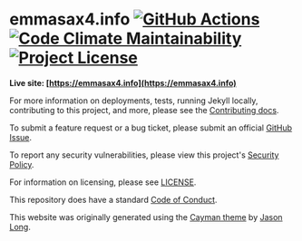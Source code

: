 # emmasax4.info [![GitHub Actions](https://img.shields.io/github/workflow/status/emmasax4/emmasax4.info/Release?color=success&label=github%20actions)](https://github.com/emmasax4/emmasax4.info/actions?query=workflow%3ARelease) [![Code Climate Maintainability](https://img.shields.io/codeclimate/maintainability/emmasax4/emmasax4.info?color=success&label=code%20climate%20maintainability)](https://codeclimate.com/github/emmasax4/emmasax4.info/maintainability) [![Project License](https://img.shields.io/github/license/emmasax4/emmasax4.info?color=success&label=project%20license)](https://github.com/emmasax4/emmasax4.info/blob/main/LICENSE)

**Live site: [https://emmasax4.info](https://emmasax4.info)**

For more information on deployments, tests, running Jekyll locally, contributing to this project, and more, please see the  [Contributing docs](https://github.com/emmasax4/emmasax4.info/blob/main/.github/contributing.md).

To submit a feature request or a bug ticket, please submit an official [GitHub Issue](https://github.com/emmasax4/emmasax4.info/issues/new/choose).

To report any security vulnerabilities, please view this project's [Security Policy](https://github.com/emmasax4/emmasax4.info/security/policy).

For information on licensing, please see [LICENSE](https://github.com/emmasax4/emmasax4.info/blob/main/LICENSE).

This repository does have a standard [Code of Conduct](https://github.com/emmasax4/emmasax4.info/blob/main/.github/code_of_conduct.md).

This website was originally generated using the [Cayman theme](https://github.com/jasonlong/cayman-theme) by [Jason Long](https://twitter.com/jasonlong).
